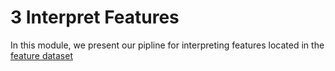 # 3 Interpret Features

In this module, we present our pipline for interpreting features located in the [feature dataset](0.download_data/training_set)